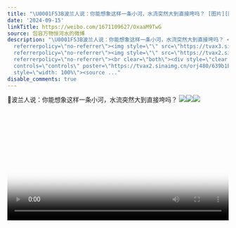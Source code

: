 ```yaml
---
title: "\U0001F53B波兰人说：你能想象这样一条小河，水流突然大到直接垮吗？ [图片][图片][图片]"
date: '2024-09-15'
linkTitle: https://weibo.com/1671109627/OxaaM9TwG
source: 包容万物恒河水的微博
description: "\U0001F53B波兰人说：你能想象这样一条小河，水流突然大到直接垮吗？ <img style=\"\" src=\"https://tvax3.sinaimg.cn/large/639b1bfbly1htowo712qvj20o40nf7in.jpg\"
  referrerpolicy=\"no-referrer\"><img style=\"\" src=\"https://tvax3.sinaimg.cn/large/639b1bfbly1htowpscbrsj20sg0g0mwz.jpg\"
  referrerpolicy=\"no-referrer\"><img style=\"\" src=\"https://tvax2.sinaimg.cn/large/639b1bfbly1htowp4j583j216o1kw19g.jpg\"
  referrerpolicy=\"no-referrer\"><br clear=\"both\"><div style=\"clear: both\"></div><video
  controls=\"controls\" poster=\"https://tvax2.sinaimg.cn/orj480/639b1bfbly1htowprzh33j20sg0g0q3b.jpg\"
  style=\"width: 100%\"><source ..."
disable_comments: true
---
```

🔻波兰人说：你能想象这样一条小河，水流突然大到直接垮吗？ <img style="" src="https://tvax3.sinaimg.cn/large/639b1bfbly1htowo712qvj20o40nf7in.jpg" referrerpolicy="no-referrer"><img style="" src="https://tvax3.sinaimg.cn/large/639b1bfbly1htowpscbrsj20sg0g0mwz.jpg" referrerpolicy="no-referrer"><img style="" src="https://tvax2.sinaimg.cn/large/639b1bfbly1htowp4j583j216o1kw19g.jpg" referrerpolicy="no-referrer"><br clear="both"><div style="clear: both"></div><video controls="controls" poster="https://tvax2.sinaimg.cn/orj480/639b1bfbly1htowprzh33j20sg0g0q3b.jpg" style="width: 100%"><source ...